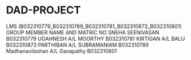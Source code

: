 # DAD-PROJECT
LMS (B032310779_B032310789_B032310781_B032310873_B032310801)
GROUP MEMBER NAME AND MATRIC NO
SNEHA SEENIVASAN  B032310779
UGAHNESH A/L MOORTHY  B032310781
KIRTIGAN A/L BALU  B032310873
PARTHIBAN A/L SUBRAMANIAM  B032310789
Madhanavilashan A/L Ganapathy  B032310801
